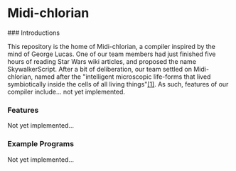 # Midi-chlorian
<div align = "center>
<img src="https://raw.githubusercontent.com/cpon00/midi-chlorian/main/midichlorian%20title.png" />
</div>
### Introductions

This repository is the home of Midi-chlorian, a compiler inspired by the mind of George Lucas. One of our team members had just finished five hours of reading Star Wars wiki articles, and proposed the name SkywalkerScript. After a bit of deliberation, our team settled on Midi-chlorian, named after the "intelligent microscopic life-forms that lived symbiotically inside the cells of all living things"[[1]](https://starwars.fandom.com/wiki/Midi-chlorian). As such, features of our compiler include... not yet implemented.

### Features

Not yet implemented...

### Example Programs

Not yet implemented...



